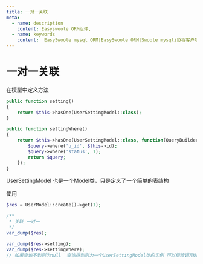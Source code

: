 ```yaml
---
title: 一对一关联
meta:
  - name: description
    content: Easyswoole ORM组件,
  - name: keywords
    content:  EasySwoole mysql ORM|EasySwoole ORM|Swoole mysqli协程客户端|swoole ORM|一对一关联
---
```



# 一对一关联

在模型中定义方法

```php
public function setting()
{
    return $this->hasOne(UserSettingModel::class);
}

public function settingWhere()
{
    return $this->hasOne(UserSettingModel::class, function(QueryBuilder $query){
        $query->where('u_id', $this->id);
        $query->where('status', 1);
        return $query;
    });
}
```

UserSettingModel 也是一个Model类，只是定义了一个简单的表结构

使用
```php
$res = UserModel::create()->get(1);

/**
 * 关联 一对一
 */
var_dump($res);

var_dump($res->setting); 
var_dump($res->settingWhere); 
// 如果查询不到则为null  查询得到则为一个UserSettingModel类的实例 可以继续调用ORM的方式 快速更新 删除等
```

